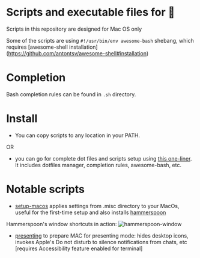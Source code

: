 # Scripts and executable files for 

Scripts in this repository are designed for Mac OS only

Some of the scripts are using `#!/usr/bin/env awesome-bash` shebang, which requires [awesome-shell installation] (https://github.com/antontsv/awesome-shell#installation)

# Completion

Bash completion rules can be found in `.sh` directory.

# Install
* You can copy scripts to any location in your PATH.

 OR

* you can go for complete dot files and scripts setup using [this one-liner](https://github.com/antontsv/.files#comprehensive-setup). It includes dotfiles manager, completion rules, awesome-bash, etc.

# Notable scripts

* [setup-macos](https://github.com/antontsv/apple.bin/blob/master/bin/setup-macos) applies settings from .misc directory to your MacOs,
useful for the first-time setup and also installs [hammerspoon](http://www.hammerspoon.org)

Hammerspoon's window shortcuts in action:
![hammerspoon-window](https://cloud.githubusercontent.com/assets/2007057/19018846/e61170e4-8824-11e6-843e-4d255e53d646.gif)

* [presenting](https://github.com/antontsv/apple.bin/blob/master/bin/presenting) to prepare MAC for presenting mode:
hides desktop icons, invokes Apple's Do not disturb to silence notifications
from chats, etc  [requires Accessibility feature enabled for terminal]
